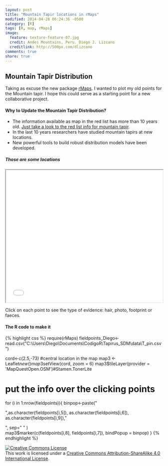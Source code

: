 ```yaml
---
layout: post
title: "Mountain Tapir locations in rMaps"
modified: 2014-04-28 06:24:36 -0500
category: [R]
tags: [R, map, rMaps]
image:
  feature: texture-feature-07.jpg
  credit: Andes Mountains, Peru. Diego J. Lizcano
  creditlink: http://500px.com/dlizcano
comments: true
share: true
---
```


## Mountain Tapir Distribution
Taking as excuse the new package [rMaps](https://github.com/ramnathv/rMaps). I wanted to plot my old points for the Mountain tapir. I hope this could serve as a starting point for a new collaborative project.

#### Why to Update the Mountain Tapir Distribution?

- The information available as map in the red list has more than 10 years old. 
  [Just take a look to the red list info for mountain tapir](http://maps.iucnredlist.org/map.html?id=21473).
- In the last 10 years researchers have studied mountain tapirs at new locations.
- New powerful tools to build robust distribution models have been developed. 

##### Those are some locations

<iframe src="/content/2.html" width="100%" height="425" scrolling="no" style="display:block; margin: 0 auto;">&nbsp;</iframe>

Click on each point to see the type of evidence: hair, photo, footprint or faeces. 

#### The R code to make it

{% highlight css %}
require(rMaps)
fieldpoints_Diego<-read.csv("C:\\Users\\Diego\\Documents\\CodigoR\\Tapirus_SDM\\data\\T_pin.csv")

cord<-c(2.5,-73) #central location in the map
map3 <- Leaflet$new()
map3$setView(cord, zoom = 6)
map3$tileLayer(provider = 'MapQuestOpen.OSM')#Stamen.TonerLite
# put the info over the clicking points
for (i in 1:nrow(fieldpoints)){
  binpop<-paste("<p>",as.character(fieldpoints[i,5]),
  as.character(fieldpoints[i,6]), as.character(fieldpoints[i,9]),"</p>", sep=" " )  
map3$marker(c(fieldpoints[i,8], fieldpoints[i,7]), bindPopup = binpop)
  }
{% endhighlight %}




<a rel="license" href="http://creativecommons.org/licenses/by-sa/4.0/"><img alt="Creative Commons License" style="border-width:0" src="http://i.creativecommons.org/l/by-sa/4.0/88x31.png" /></a><br />This work is licensed under a <a rel="license" href="http://creativecommons.org/licenses/by-sa/4.0/">Creative Commons Attribution-ShareAlike 4.0 International License</a>.